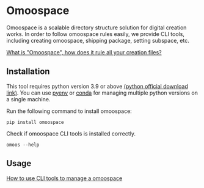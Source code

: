 # Omoospace

Omoospace is a scalable directory structure solution for digital creation works. In order to follow omoospace rules easily, we provide CLI tools, including creating omoospace, shipping package, setting subspace, etc.

[What is "Omoospace", how does it rule all your creation files?](https://omoolab.github.io/omoospace/omoospace/)

## Installation
This tool requires python version 3.9 or above [(python official download link)](https://www.python.org/downloads/). You can use [pyenv](https://github.com/pyenv/pyenv) or [conda](https://conda.io/projects/conda/en/latest/user-guide/install/index.html) for managing multiple python versions on a single machine.

Run the following command to install omoospace:

```shell
pip install omoospace
```

Check if omoospace CLI tools is installed correctly.

```shell
omoos --help
```

## Usage

[How to use CLI tools to manage a omoospace](https://omoolab.github.io/omoospace/)